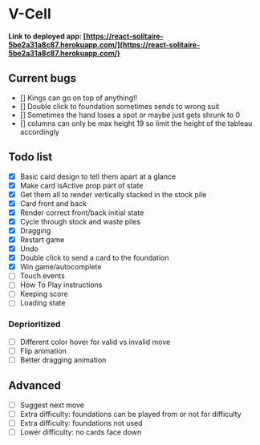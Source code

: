 # V-Cell

**Link to deployed app: [https://react-solitaire-5be2a31a8c87.herokuapp.com/](https://react-solitaire-5be2a31a8c87.herokuapp.com/)**

## Current bugs

- [] Kings can go on top of anything!!
- [] Double click to foundation sometimes sends to wrong suit
- [] Sometimes the hand loses a spot or maybe just gets shrunk to 0
- [] columns can only be max height 19 so limit the height of the tableau accordingly

## Todo list

- [x] Basic card design to tell them apart at a glance
- [x] Make card isActive prop part of state
- [x] Get them all to render vertically stacked in the stock pile
- [x] Card front and back
- [x] Render correct front/back initial state
- [x] Cycle through stock and waste piles
- [x] Dragging
- [x] Restart game
- [x] Undo
- [x] Double click to send a card to the foundation
- [x] Win game/autocomplete
- [ ] Touch events
- [ ] How To Play instructions
- [ ] Keeping score
- [ ] Loading state

### Deprioritized

- [ ] Different color hover for valid vs invalid move
- [ ] Flip animation
- [ ] Better dragging animation

## Advanced

- [ ] Suggest next move
- [ ] Extra difficulty: foundations can be played from or not for difficulty
- [ ] Extra difficulty: foundations not used
- [ ] Lower difficulty: no cards face down
